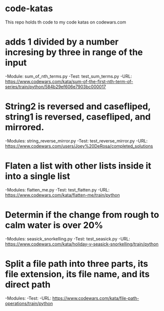 # code-katas
This repo holds th code to my code katas on codewars.com

# adds 1 divided by a number incresing by three in range of the input
-Module: sum_of_nth_terms.py
-Test: test_sum_terms.py
-URL: https://www.codewars.com/kata/sum-of-the-first-nth-term-of-series/train/python/584b29ef606e7903bc000017

# String2 is reversed and casefliped, string1 is reversed, casefliped, and mirrored.
-Modules: string_reverse_mirror.py
-Test: test_reverse_mirror.py
-URL: https://www.codewars.com/users/Joey%20DeRosa/completed_solutions

# Flaten a list with other lists inside it into a single list
-Modules: flatten_me.py
-Test: test_flatten.py
-URL: https://www.codewars.com/kata/flatten-me/train/python

# Determin if the change from rough to calm water is over 20%
-Modules: seasick_snorkelling.py
-Test: test_seasick.py
-URL: https://www.codewars.com/kata/holiday-v-seasick-snorkelling/train/python

# Split a file path into three parts, its file extension, its file name, and its direct path
-Modules:
-Test:
-URL: https://www.codewars.com/kata/file-path-operations/train/python